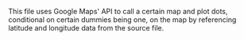 This file uses Google Maps' API to call a certain map and plot dots, conditional on certain dummies being one, on the map by referencing latitude and longitude data from the source file.
